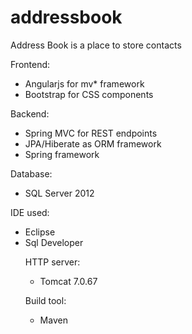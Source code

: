 # addressbook
Address Book is a place to store contacts


Frontend: 
<ul>
  <li>Angularjs for mv* framework
  <li>Bootstrap for CSS components
</ul>

Backend:
<ul>
  <li>Spring MVC for REST endpoints
  <li>JPA/Hiberate as ORM framework 
  <li>Spring framework
</ul>
  
Database: 
<ul>
  <li>SQL Server 2012
</ul>

IDE used:
<ul>
  <li>Eclipse
  <li>Sql Developer
  
HTTP server:
<ul>
  <li>Tomcat 7.0.67
</ul>
  
Build tool:
<ul>
 <li> Maven
</ul>






